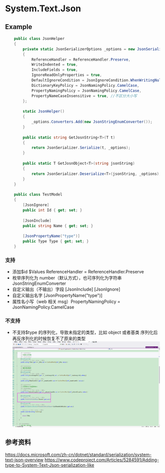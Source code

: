 # System.Text.Json

## Example

```csharp
    public class JsonHelper
    {
        private static JsonSerializerOptions _options = new JsonSerializerOptions()
        {
            ReferenceHandler = ReferenceHandler.Preserve,
            WriteIndented = true,
            IncludeFields = true,
            IgnoreReadOnlyProperties = true,
            DefaultIgnoreCondition = JsonIgnoreCondition.WhenWritingNull,
            DictionaryKeyPolicy = JsonNamingPolicy.CamelCase,
            PropertyNamingPolicy = JsonNamingPolicy.CamelCase,
            PropertyNameCaseInsensitive = true, //不区分大小写
        };

        static JsonHelper()
        {
            _options.Converters.Add(new JsonStringEnumConverter());
        }

        public static string GetJosnString<T>(T t)
        {
            return JsonSerializer.Serialize(t, _options);
        }

        public static T GetJosnObject<T>(string jsonString)
        {
            return JsonSerializer.Deserialize<T>(jsonString, _options);
        }
    }

    public class TestModel
    {
        [JsonIgnore]
        public int Id { get; set; }

        [JsonInclude]
        public string Name { get; set; }

        [JsonPropertyName("type")]
        public Type Type { get; set; }
    }

```

### 支持

- 添加$id $Values ReferenceHandler = ReferenceHandler.Preserve
- 枚举序列化为 number（默认方式），也可序列化为字符串 JsonStringEnumConverter
- 自定义输出（不输出）字段 [JsonInclude] [JsonIgnore]
- 自定义输出名字 [JsonPropertyName("type")]
- 属性名小写（web 相关 msg）PropertyNamingPolicy = JsonNamingPolicy.CamelCase

### 不支持

- 不支持$type 的序列化，导致未指定的类型，比如 object 或者基类 序列化后再反序列化的时候恢复不了原来的类型
  ![图片](./assets/01.png)

## 参考资料

https://docs.microsoft.com/zh-cn/dotnet/standard/serialization/system-text-json-overview
https://www.codeproject.com/Articles/5284591/Adding-type-to-System-Text-Json-serialization-like
